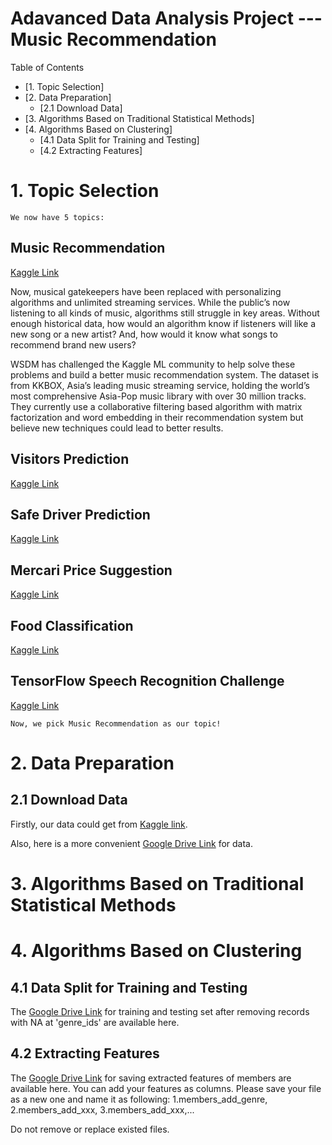Adavanced Data Analysis Project --- Music Recommendation 
======================

Table of Contents

* [1. Topic Selection]
* [2. Data Preparation]
  * [2.1 Download Data]
* [3. Algorithms Based on Traditional Statistical Methods]
* [4. Algorithms Based on Clustering]
  * [4.1 Data Split for Training and Testing]
  * [4.2 Extracting Features]

# 1. Topic Selection

    We now have 5 topics:

Music Recommendation
----
[Kaggle Link](https://www.kaggle.com/c/kkbox-music-recommendation-challenge)

Now, musical gatekeepers have been replaced with personalizing algorithms and unlimited streaming services. While the public’s now listening to all kinds of music, algorithms still struggle in key areas. Without enough historical data, how would an algorithm know if listeners will like a new song or a new artist? And, how would it know what songs to recommend brand new users?

WSDM has challenged the Kaggle ML community to help solve these problems and build a better music recommendation system. The dataset is from KKBOX, Asia’s leading music streaming service, holding the world’s most comprehensive Asia-Pop music library with over 30 million tracks. They currently use a collaborative filtering based algorithm with matrix factorization and word embedding in their recommendation system but believe new techniques could lead to better results.

Visitors Prediction
----
[Kaggle Link](https://www.kaggle.com/c/recruit-restaurant-visitor-forecasting)

Safe Driver Prediction
----
[Kaggle Link](https://www.kaggle.com/c/porto-seguro-safe-driver-prediction)

Mercari Price Suggestion
----
[Kaggle Link](https://www.kaggle.com/c/mercari-price-suggestion-challenge)

Food Classification
----
[Kaggle Link](https://www.kaggle.com/c/whats-cooking-kernels-only)

TensorFlow Speech Recognition Challenge
----
[Kaggle Link](https://www.kaggle.com/c/tensorflow-speech-recognition-challenge)

    Now, we pick Music Recommendation as our topic!

# 2. Data Preparation

## 2.1 Download Data

Firstly, our data could get from [Kaggle link](https://www.kaggle.com/c/kkbox-music-recommendation-challenge/data). 

Also, here is a more convenient [Google Drive Link](https://drive.google.com/drive/folders/1l3O6N35fd6O7AUK8qaui_pu0QXX_KBw1) for data.

# 3. Algorithms Based on Traditional Statistical Methods




# 4. Algorithms Based on Clustering

## 4.1 Data Split for Training and Testing

The [Google Drive Link](https://drive.google.com/open?id=1ReUjRgrf9mIMELhEImRLT0Yi6bbFtVC1) for training and testing set after removing records with NA at 'genre_ids' are available here.

## 4.2 Extracting Features

The [Google Drive Link](https://drive.google.com/open?id=1jAKoTOMrZa3tvGRmGveljRkJDnlBuKyn) for saving extracted features of members are available here. You can add your features as columns. Please save your file as a new one and name it as following: 
1.members_add_genre,
2.members_add_xxx,
3.members_add_xxx,... 

Do not remove or replace existed files.


